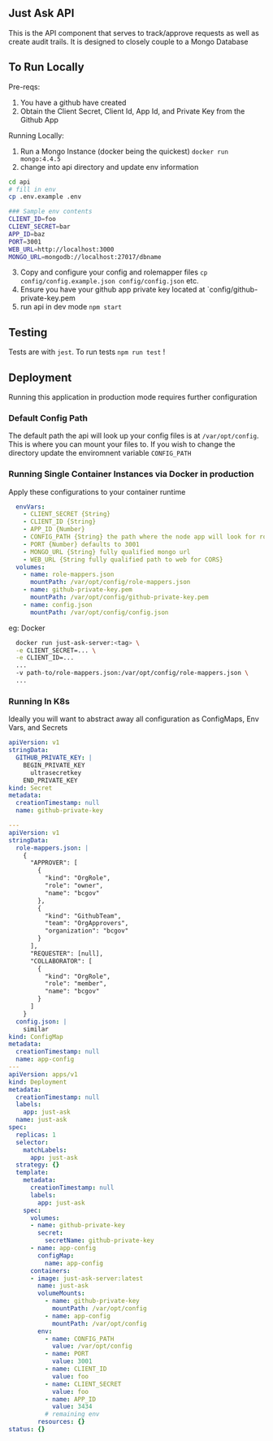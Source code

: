 ## Just Ask API

This is the API component that serves to track/approve requests as well as create audit trails. It is designed to closely couple to a Mongo Database

## To Run Locally

Pre-reqs:
1. You have a github have created
2. Obtain the Client Secret, Client Id, App Id, and Private Key from the Github App

Running Locally:
1. Run a Mongo Instance (docker being the quickest) `docker run mongo:4.4.5`
2. change into api directory and update env information
```sh
cd api
# fill in env 
cp .env.example .env

### Sample env contents
CLIENT_ID=foo
CLIENT_SECRET=bar
APP_ID=baz
PORT=3001
WEB_URL=http://localhost:3000
MONGO_URL=mongodb://localhost:27017/dbname
```
3. Copy and configure your config and rolemapper files `cp config/config.example.json config/config.json` etc.
4. Ensure you have your github app private key located at `config/github-private-key.pem
3. run api in dev mode `npm start`

## Testing

Tests are with `jest`. To run tests `npm run test` !

## Deployment

Running this application in production mode requires further configuration

### Default Config Path

The default path the api will look up your config files is at `/var/opt/config`. This is where you can mount your files to. If you wish to change the directory update the enviromnent variable `CONFIG_PATH`

### Running Single Container Instances via Docker in production

Apply these configurations to your container runtime
```yaml
  envVars:
    - CLIENT_SECRET {String}
    - CLIENT_ID {String}
    - APP_ID {Number}
    - CONFIG_PATH {String} the path where the node app will look for role-mappers, github-private-key, config.json etc (defaults to /var/opt/config)
    - PORT {Number} defaults to 3001
    - MONGO_URL {String} fully qualified mongo url
    - WEB_URL {String fully qualified path to web for CORS}
  volumes:
    - name: role-mappers.json
      mountPath: /var/opt/config/role-mappers.json
    - name: github-private-key.pem
      mountPath: /var/opt/config/github-private-key.pem
    - name: config.json
      mountPath: /var/opt/config/config.json
```

eg: Docker

```sh
  docker run just-ask-server:<tag> \
  -e CLIENT_SECRET=... \
  -e CLIENT_ID=... 
  ... 
  -v path-to/role-mappers.json:/var/opt/config/role-mappers.json \ 
  ...
```

### Running In K8s

Ideally you will want to abstract away all configuration as ConfigMaps, Env Vars, and Secrets

```yaml
apiVersion: v1
stringData:
  GITHUB_PRIVATE_KEY: |
    BEGIN_PRIVATE_KEY
      ultrasecretkey
    END_PRIVATE_KEY
kind: Secret
metadata:
  creationTimestamp: null
  name: github-private-key

---
apiVersion: v1
stringData:
  role-mappers.json: |
    {
      "APPROVER": [
        {
          "kind": "OrgRole",
          "role": "owner",
          "name": "bcgov"
        },
        {
          "kind": "GithubTeam",
          "team": "OrgApprovers",
          "organization": "bcgov"
        }
      ],
      "REQUESTER": [null],
      "COLLABORATOR": [
        {
          "kind": "OrgRole",
          "role": "member",
          "name": "bcgov"
        }
      ]
    }
  config.json: |
    similar
kind: ConfigMap
metadata:
  creationTimestamp: null
  name: app-config
---
apiVersion: apps/v1
kind: Deployment
metadata:
  creationTimestamp: null
  labels:
    app: just-ask
  name: just-ask
spec:
  replicas: 1
  selector:
    matchLabels:
      app: just-ask
  strategy: {}
  template:
    metadata:
      creationTimestamp: null
      labels:
        app: just-ask
    spec:
      volumes:
      - name: github-private-key
        secret: 
          secretName: github-private-key
      - name: app-config
        configMap: 
          name: app-config
      containers:
      - image: just-ask-server:latest
        name: just-ask
        volumeMounts:
          - name: github-private-key
            mountPath: /var/opt/config
          - name: app-config
            mountPath: /var/opt/config
        env:
          - name: CONFIG_PATH
            value: /var/opt/config
          - name: PORT
            value: 3001
          - name: CLIENT_ID
            value: foo
          - name: CLIENT_SECRET
            value: foo
          - name: APP_ID
            value: 3434
          # remaining env
        resources: {}
status: {}
```